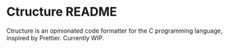 # Ctructure README

Ctructure is an opinionated code formatter for the C programming language, inspired by Prettier. Currently WIP.
